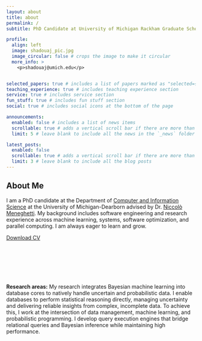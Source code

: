 ```yaml
---
layout: about
title: about
permalink: /
subtitle: PhD Candidate at University of Michigan Rackham Graduate School

profile:
  align: left
  image: shadouaj_pic.jpg
  image_circular: false # crops the image to make it circular
  more_info: >
    <p>shadouaj@umich.edu</p>


selected_papers: true # includes a list of papers marked as "selected={true}"
teaching_experience: true # includes teaching experience section
service: true # includes service section
fun_stuff: true # includes fun stuff section
social: true # includes social icons at the bottom of the page

announcements:
  enabled: false # includes a list of news items
  scrollable: true # adds a vertical scroll bar if there are more than 3 news items
  limit: 5 # leave blank to include all the news in the `_news` folder

latest_posts:
  enabled: false
  scrollable: true # adds a vertical scroll bar if there are more than 3 new posts items
  limit: 3 # leave blank to include all the blog posts
---
```


## About Me

I am a PhD candidate at the Department of [Computer and Information Science](https://umdearborn.edu/cecs) at the University of Michigan-Dearborn advised by Dr. [Niccolò Meneghetti](https://www-personal.umd.umich.edu/~niccolom/research/). My background includes software engineering and research experience across machine learning, systems, software optimization, and parallel computing. I am always eager to learn and grow.


<div class="cv-download-section">
  <a href="{{ '/assets/pdf/resume.pdf' | relative_url }}" class="cv-download-btn" target="_blank">
    <i class="fa-solid fa-download"></i>
    <span>Download CV</span>
  </a>
</div>

<br><br><br><br><br>

**Research areas:** My research integrates Bayesian machine learning into database cores to natively handle uncertain and probabilistic data. I enable databases to perform statistical reasoning directly, managing uncertainty and delivering reliable insights from complex, incomplete data. To achieve this, I work at the intersection of data management, machine learning, and probabilistic programming. I develop query execution engines that bridge relational queries and Bayesian inference while maintaining high performance.
